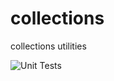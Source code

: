 # collections
collections  utilities

![Unit Tests](https://github.com/xudid/collections/actions/workflows/php.yml/badge.svg)

